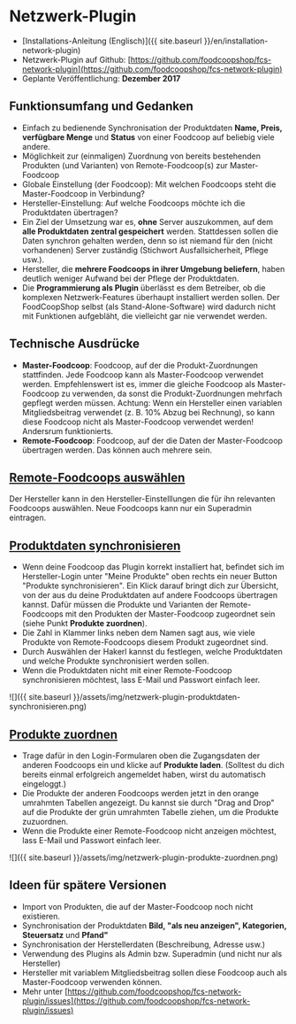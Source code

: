 # Netzwerk-Plugin

* [Installations-Anleitung (Englisch)]({{ site.baseurl }}/en/installation-network-plugin)
* Netzwerk-Plugin auf Github: [https://github.com/foodcoopshop/fcs-network-plugin](https://github.com/foodcoopshop/fcs-network-plugin)
* Geplante Veröffentlichung: **Dezember 2017**

## Funktionsumfang und Gedanken
* Einfach zu bedienende Synchronisation der Produktdaten **Name, Preis, verfügbare Menge** und **Status** von einer Foodcoop auf beliebig viele andere.
* Möglichkeit zur (einmaligen) Zuordnung von bereits bestehenden Produkten (und Varianten) von Remote-Foodcoop(s) zur Master-Foodcoop
* Globale Einstellung (der Foodcoop): Mit welchen Foodcoops steht die Master-Foodcoop in Verbindung?
* Hersteller-Einstellung: Auf welche Foodcoops möchte ich die Produktdaten übertragen?
* Ein Ziel der Umsetzung war es, **ohne** Server auszukommen, auf dem **alle Produktdaten zentral gespeichert** werden. Stattdessen sollen  die Daten synchron gehalten werden, denn so ist niemand für den (nicht vorhandenen) Server zuständig (Stichwort Ausfallsicherheit, Pflege usw.).
* Hersteller, die **mehrere Foodcoops in ihrer Umgebung beliefern**, haben deutlich weniger Aufwand bei der Pflege der Produktdaten.
* Die **Programmierung als Plugin** überlässt es dem Betreiber, ob die komplexen Netzwerk-Features überhaupt installiert werden sollen. Der FoodCoopShop selbst (als Stand-Alone-Software) wird dadurch nicht mit Funktionen aufgebläht, die vielleicht gar nie verwendet werden.

## Technische Ausdrücke
* **Master-Foodcoop**: Foodcoop, auf der die Produkt-Zuordnungen stattfinden. Jede Foodcoop kann als Master-Foodcoop verwendet werden. Empfehlenswert ist es, immer die gleiche Foodcoop als Master-Foodcoop zu verwenden, da sonst die Produkt-Zuordnungen mehrfach gepflegt werden müssen. Achtung: Wenn ein Hersteller einen variablen Mitgliedsbeitrag verwendet (z. B. 10% Abzug bei Rechnung), so kann diese Foodcoop nicht als Master-Foodcoop verwendet werden! Andersrum funktionierts.
* **Remote-Foodcoop**: Foodcoop, auf der die Daten der Master-Foodcoop übertragen werden. Das können auch mehrere sein.

## [Remote-Foodcoops auswählen](#remote-foodocops-auswaehlen)
Der Hersteller kann in den Hersteller-Einstelllungen die für ihn relevanten Foodcoops auswählen. Neue Foodcoops kann nur ein Superadmin eintragen.

## [Produktdaten synchronisieren](#produktdaten-synchronisieren)
* Wenn deine Foodcoop das Plugin korrekt installiert hat, befindet sich im Hersteller-Login unter "Meine Produkte" oben rechts ein neuer Button "Produkte synchronisieren". Ein Klick darauf bringt dich zur Übersicht, von der aus du deine Produktdaten auf andere Foodcoops übertragen kannst. Dafür müssen die Produkte und Varianten der Remote-Foodcoops mit den Produkten der Master-Foodcoop zugeordnet sein (siehe Punkt **Produkte zuordnen**).
* Die Zahl in Klammer links neben dem Namen sagt aus, wie viele Produkte von Remote-Foodcoops diesem Produkt zugeordnet sind.
* Durch Auswählen der Hakerl kannst du festlegen, welche Produktdaten und welche Produkte synchronisiert werden sollen.
* Wenn die Produktdaten nicht mit einer Remote-Foodcoop synchronisieren möchtest, lass E-Mail und Passwort einfach leer.

![]({{ site.baseurl }}/assets/img/netzwerk-plugin-produktdaten-synchronisieren.png)

## [Produkte zuordnen](#produkte-zuordnen)
* Trage dafür in den Login-Formularen oben die Zugangsdaten der anderen Foodcoops ein und klicke auf **Produkte laden**. (Solltest du dich bereits einmal erfolgreich angemeldet haben, wirst du automatisch eingeloggt.)
* Die Produkte der anderen Foodcoops werden jetzt in den orange umrahmten Tabellen angezeigt. Du kannst sie durch "Drag and Drop" auf die Produkte der grün umrahmten Tabelle ziehen, um die Produkte zuzuordnen.
* Wenn die Produkte einer Remote-Foodcoop nicht anzeigen möchtest, lass E-Mail und Passwort einfach leer.

![]({{ site.baseurl }}/assets/img/netzwerk-plugin-produkte-zuordnen.png)

## Ideen für spätere Versionen
* Import von Produkten, die auf der Master-Foodcoop noch nicht existieren.
* Synchronisation der Produktdaten **Bild, "als neu anzeigen", Kategorien, Steuersatz** und **Pfand"**
* Synchronisation der Herstellerdaten (Beschreibung, Adresse usw.)
* Verwendung des Plugins als Admin bzw. Superadmin (und nicht nur als Hersteller)
* Hersteller mit variablem Mitgliedsbeitrag sollen diese Foodcoop auch als Master-Foodcoop verwenden können.
* Mehr unter [https://github.com/foodcoopshop/fcs-network-plugin/issues](https://github.com/foodcoopshop/fcs-network-plugin/issues)
